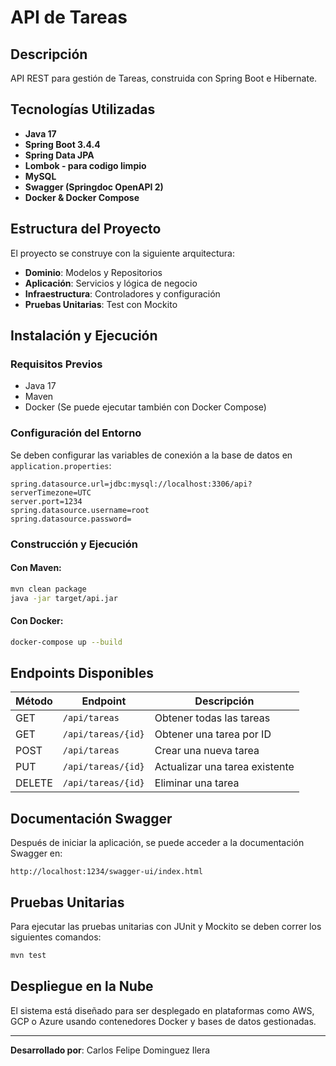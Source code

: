 # API de Tareas

## Descripción
API REST para gestión de Tareas, construida con Spring Boot e Hibernate.

## Tecnologías Utilizadas
- **Java 17**
- **Spring Boot 3.4.4**
- **Spring Data JPA**
- **Lombok - para codigo limpio**
- **MySQL**
- **Swagger (Springdoc OpenAPI 2)**
- **Docker & Docker Compose**

## Estructura del Proyecto
El proyecto se construye con la siguiente arquitectura:

- **Dominio**: Modelos y Repositorios
- **Aplicación**: Servicios y lógica de negocio
- **Infraestructura**: Controladores y configuración
- **Pruebas Unitarias**: Test con Mockito

## Instalación y Ejecución

### Requisitos Previos
- Java 17
- Maven
- Docker (Se puede ejecutar también con Docker Compose)

### Configuración del Entorno
Se deben configurar las variables de conexión a la base de datos en `application.properties`:

```properties
spring.datasource.url=jdbc:mysql://localhost:3306/api?serverTimezone=UTC
server.port=1234
spring.datasource.username=root
spring.datasource.password=
```

### Construcción y Ejecución

#### Con Maven:
```sh
mvn clean package
java -jar target/api.jar
```

#### Con Docker:
```sh
docker-compose up --build
```

## Endpoints Disponibles

| Método  | Endpoint           | Descripción                     |
|---------|--------------------|---------------------------------|
| GET     | `/api/tareas`      | Obtener todas las tareas        |
| GET     | `/api/tareas/{id}` | Obtener una tarea por ID        |
| POST    | `/api/tareas`      | Crear una nueva tarea           |
| PUT     | `/api/tareas/{id}` | Actualizar una tarea existente  |
| DELETE  | `/api/tareas/{id}` | Eliminar una tarea              |

## Documentación Swagger
Después de iniciar la aplicación, se puede acceder a la documentación Swagger en:
```
http://localhost:1234/swagger-ui/index.html
```

## Pruebas Unitarias
Para ejecutar las pruebas unitarias con JUnit y Mockito se deben correr los siguientes comandos:
```sh
mvn test  

```

## Despliegue en la Nube
El sistema está diseñado para ser desplegado en plataformas como AWS, GCP o Azure usando contenedores Docker y bases de datos gestionadas.

---
**Desarrollado por**: Carlos Felipe Dominguez Ilera
